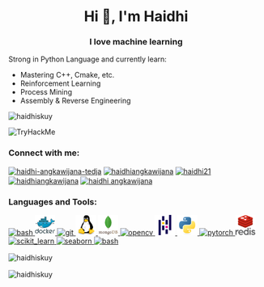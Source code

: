 <h1 align="center">Hi 👋, I'm Haidhi</h1>
<h3 align="center">I love machine learning</h3>

Strong in Python Language and currently learn:
- Mastering C++, Cmake, etc.
- Reinforcement Learning
- Process Mining
- Assembly & Reverse Engineering

<p align="left"> <img src="https://komarev.com/ghpvc/?username=haidhiskuy&label=Profile%20views&color=0e75b6&style=flat" alt="haidhiskuy" /> </p>
<img src="https://tryhackme-badges.s3.amazonaws.com/MangTamvan.png" alt="TryHackMe">
<h3 align="left">Connect with me:</h3>
<p align="left">
<a href="https://linkedin.com/in/haidhi-angkawijana-tedja" target="blank"><img align="center" src="https://raw.githubusercontent.com/rahuldkjain/github-profile-readme-generator/master/src/images/icons/Social/linked-in-alt.svg" alt="haidhi-angkawijana-tedja" height="30" width="40" /></a>
<a href="https://kaggle.com/haidhiangkawijana" target="blank"><img align="center" src="https://raw.githubusercontent.com/rahuldkjain/github-profile-readme-generator/master/src/images/icons/Social/kaggle.svg" alt="haidhiangkawijana" height="30" width="40" /></a>
<a href="https://instagram.com/haidhi21" target="blank"><img align="center" src="https://raw.githubusercontent.com/rahuldkjain/github-profile-readme-generator/master/src/images/icons/Social/instagram.svg" alt="haidhi21" height="30" width="40" /></a>
<a href="https://medium.com/@haidhiangkawijana" target="blank"><img align="center" src="https://raw.githubusercontent.com/rahuldkjain/github-profile-readme-generator/master/src/images/icons/Social/medium.svg" alt="haidhiangkawijana" height="30" width="40" /></a>
<a href="https://www.youtube.com/@haidhiangkawijana7553" target="blank"><img align="center" src="https://raw.githubusercontent.com/rahuldkjain/github-profile-readme-generator/master/src/images/icons/Social/youtube.svg" alt="haidhi angkawijana" height="30" width="40" /></a>
</p>

<h3 align="left">Languages and Tools:</h3>
<p align="left"> <a href="https://www.gnu.org/software/bash/" target="_blank" rel="noreferrer"> <img src="https://www.vectorlogo.zone/logos/gnu_bash/gnu_bash-icon.svg" alt="bash" width="40" height="40"/> </a> <a href="https://www.docker.com/" target="_blank" rel="noreferrer"> <img src="https://raw.githubusercontent.com/devicons/devicon/master/icons/docker/docker-original-wordmark.svg" alt="docker" width="40" height="40"/> </a> <a href="https://git-scm.com/" target="_blank" rel="noreferrer"> <img src="https://www.vectorlogo.zone/logos/git-scm/git-scm-icon.svg" alt="git" width="40" height="40"/> </a> <a href="https://www.linux.org/" target="_blank" rel="noreferrer"> <img src="https://raw.githubusercontent.com/devicons/devicon/master/icons/linux/linux-original.svg" alt="linux" width="40" height="40"/> </a> <a href="https://www.mongodb.com/" target="_blank" rel="noreferrer"> <img src="https://raw.githubusercontent.com/devicons/devicon/master/icons/mongodb/mongodb-original-wordmark.svg" alt="mongodb" width="40" height="40"/> </a> <a href="https://opencv.org/" target="_blank" rel="noreferrer"> <img src="https://www.vectorlogo.zone/logos/opencv/opencv-icon.svg" alt="opencv" width="40" height="40"/> </a> <a href="https://pandas.pydata.org/" target="_blank" rel="noreferrer"> <img src="https://raw.githubusercontent.com/devicons/devicon/2ae2a900d2f041da66e950e4d48052658d850630/icons/pandas/pandas-original.svg" alt="pandas" width="40" height="40"/> </a> <a href="https://www.python.org" target="_blank" rel="noreferrer"> <img src="https://raw.githubusercontent.com/devicons/devicon/master/icons/python/python-original.svg" alt="python" width="40" height="40"/> </a> <a href="https://pytorch.org/" target="_blank" rel="noreferrer"> <img src="https://www.vectorlogo.zone/logos/pytorch/pytorch-icon.svg" alt="pytorch" width="40" height="40"/> </a> <a href="https://redis.io" target="_blank" rel="noreferrer"> <img src="https://raw.githubusercontent.com/devicons/devicon/master/icons/redis/redis-original-wordmark.svg" alt="redis" width="40" height="40"/> </a> <a href="https://scikit-learn.org/" target="_blank" rel="noreferrer"> <img src="https://upload.wikimedia.org/wikipedia/commons/0/05/Scikit_learn_logo_small.svg" alt="scikit_learn" width="40" height="40"/> </a> <a href="https://seaborn.pydata.org/" target="_blank" rel="noreferrer"> <img src="https://seaborn.pydata.org/_images/logo-mark-lightbg.svg" alt="seaborn" width="40" height="40"/> </a> 
<a href="https://fastapi.tiangolo.com/" target="_blank" rel="noreferrer"> <img src="https://th.bing.com/th/id/OIP.BRGj6kGyDLxKr33lVKkUYgHaHa?rs=1&pid=ImgDetMain" alt="bash" width="40" height="40"/> </a>
</p>
<p><img align="center" src="https://github-readme-stats.vercel.app/api/top-langs?username=haidhiskuy&show_icons=true&locale=en&layout=compact" alt="haidhiskuy" /></p>

<p><img align="center" src="https://github-readme-streak-stats.herokuapp.com/?user=haidhiskuy&" alt="haidhiskuy" /></p>

